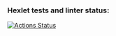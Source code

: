 ### Hexlet tests and linter status:
[![Actions Status](https://github.com/valentinp17/devops-for-programmers-project-76/actions/workflows/hexlet-check.yml/badge.svg)](https://github.com/valentinp17/devops-for-programmers-project-76/actions)